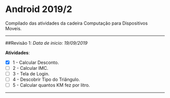 # Android 2019/2

Compilado das atividades da cadeira Computação para Dispositivos Moveis.

--------------------

##Revisão 1:
_Data de inicio: 19/09/2019_

**Atividades**:
- [X] 1 - Calcular Desconto.
- [ ] 2 - Calcular IMC.
- [ ] 3 - Tela de Login.
- [ ] 4 - Descobrir Tipo do Triângulo.
- [ ] 5 - Calcular quantos KM fez por litro.

-------------------------

